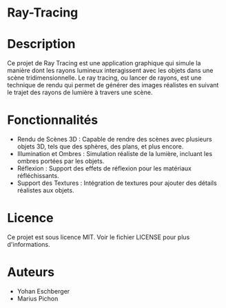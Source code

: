 # Ray-Tracing

# Description

  Ce projet de Ray Tracing est une application graphique qui simule la manière dont les rayons lumineux interagissent avec les objets dans une scène tridimensionnelle. Le ray tracing, ou lancer de rayons, est une technique de rendu qui permet de générer des images réalistes en suivant le trajet des rayons de lumière à travers une scène.

# Fonctionnalités

  - Rendu de Scènes 3D : Capable de rendre des scènes avec plusieurs objets 3D, tels que des sphères, des plans, et plus encore.
  - Illumination et Ombres : Simulation réaliste de la lumière, incluant les ombres portées par les objets.
  - Réflexion : Support des effets de réflexion pour les matériaux réfléchissants.
  - Support des Textures : Intégration de textures pour ajouter des détails réalistes aux objets.

# Licence

  Ce projet est sous licence MIT. Voir le fichier LICENSE pour plus d'informations.

# Auteurs
  - Yohan Eschberger
  - Marius Pichon
